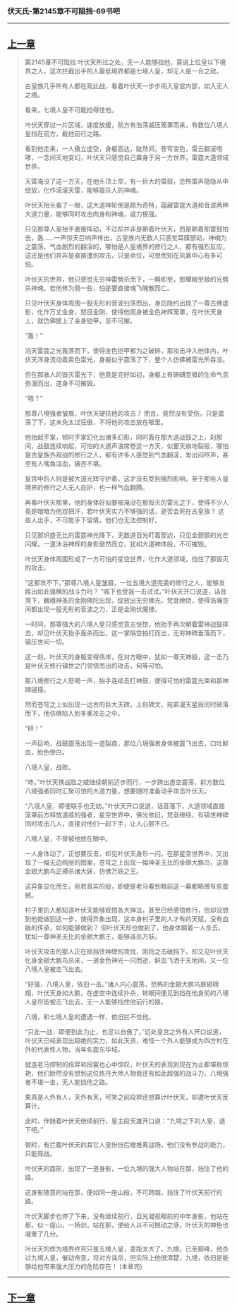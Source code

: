 ### 伏天氏-第2145章不可阻挡-69书吧

--------
[上一章](./8a7cc812fc8767779b613203174e5239.md)
--------


>
>
>
>第2145章不可阻挡
>叶伏天所过之处，无一人能够挡他，莫说上位皇以下境界之人，这次拦截出手的人最低境界都是七境人皇，却无人是一合之敌。
>
>古皇族几乎所有人都在观此战，看着叶伏天一步步闯入皇宫内部，如入无人之境。
>
>看来，七境人皇不可能挡得住他。
>
>叶伏天穿过一片区域，速度放缓，前方有浩荡威压笼罩而来，有数位八境人皇挡在前方，截他前行之路。
>
>看到他走来，一人傲立虚空，身躯高达，陡然间，苍穹变色，雷云翻滚咆哮，一念间天地变幻，叶伏天只感觉自己置身于另一方世界，雷霆大道领域世界。
>
>天雷淹没了这一方天，在他头顶上空，有一巨大的雷鼓，恐怖雷声隐隐从中绽放，化作滚滚天雷，能够震杀人的神魂。
>
>叶伏天抬头看了一眼，这大道神轮倒是颇为奇特，蕴藏雷霆大道和音波两种大道力量，能够同时攻击肉身和神魂，威力极强。
>
>只见那尊人皇抬手直接挥动，不过却并非是朝着叶伏天，而是朝着那雷鼓拍去，轰……一声惊天巨响声传出，古皇族内无数人只感觉耳膜颤动，神魂为之震荡，气血剧烈的翻滚的，哪怕是人皇境界的修行之人，都有强烈反应，这还是他们并非是直接遭到攻击，只是余位，可想而知在风暴中心有多可怕。
>
>叶伏天的世界，他只感觉无穷神雷劈杀而下，一瞬即至，那耀眼至极的光劈杀神魂，若他修为弱一些，怕是要直接魂飞魄散而亡。
>
>只见叶伏天身体周围一股无形的音波扫荡而出，身后隐约出现了一尊古佛虚影，化作万丈金身，怒目金刚，使得他周身被金色神辉笼罩，在叶伏天身上，就仿佛披上了金身铠甲，坚不可摧。
>
>“轰！”
>
>滔天雷霆之光轰落而下，使得金色铠甲都为之破碎，那攻击冲入他体内，叶伏天浑身流动着紫色雷光，身躯似乎震荡了下，整个人仿佛被雷光所吞没。
>
>但在那骇人的毁灭雷光下，他竟是完好如初，身躯上有磅礴至极的生命气息弥漫而出，道身不可摧毁。
>
>“嗯？”
>
>那尊八境强者皱眉，叶伏天硬抗他的攻击？
>而且，竟然没有受伤，只是震荡了下，这未免太过狂傲，不将他的攻击放在眼里。
>
>他抬起手掌，顿时手掌幻化出诸多幻影，同时轰在那大道战鼓之上，刹那间，战鼓连续响起，可怕的大道声浪席卷这一方天，似要天崩地裂般，哪怕是古皇族外观战的修行之人，都有许多人感觉到气血翻滚，发出闷哼声，甚至有人嘴角溢血，痛苦不堪。
>
>皇宫中的人则是被大道光辉守护着，这才没有受到强烈影响，至于那些人皇境界的修行之人无人庇护，也一样气血翻腾。
>
>再看叶伏天那里，他的身体好似要被淹没在那毁灭的雷光之下，使得不少人竟是暗暗为他捏把汗，若叶伏天实力不够强的话，是否会死在古皇族？
>这些人出手，不可能手下留情，他们也无法控制好。
>
>只见那炽盛无比的雷霆神光降下，无数道目光盯着那边，只见金颤颤的光芒闪耀，一道沐浴神辉的身影傲然而立，犹如大道神体般，不可摧毁。
>
>叶伏天身体周围形成了一方可怕的星空世界，化作大道领域，挡住了那毁灭的攻击。
>
>“这都攻不下。”那尊八境人皇皱眉，一位五境大道完美的修行之人，能够发挥出如此强横的战斗力吗？
>“阁下也受我一击试试。”叶伏天开口说道，话音落下，巍峨神圣的金刚佛陀出现，绽放出无穷佛光，梵音缭绕，使得浩瀚空间都出现一股无形的音波之力，正是金刚伏魔律。
>
>一时间，那尊强大的八境人皇只感觉意志恍惚，他抬手再次朝着雷神战鼓挥去，却见叶伏天抬手轰杀而出，这一掌隔空拍打而出，无穷神碑垂落而下，镇压世间一切。
>
>这一刻，叶伏天的身躯变得伟岸，在对方眼中，犹如一尊天神般，这一击乃是叶伏天修行镇世之门领悟而出的攻击，何等可怕。
>
>那八境修行之人怒喝一声，抬手连续击打神鼓，使得可怕的雷霆光束和那神碑碰撞。
>
>然而苍穹之上似出现一远古的巨大天碑，上刻碑文，宛若漫天星辰同时砸落而下，他仿佛陷入到多重攻击之中。
>
>“砰！”
>
>一声巨响，战鼓震荡出现一道裂痕，那位八境强者身体被震飞出去，口吐鲜血，脸色惨白。
>
>八境人皇，战败。
>
>“咚。”叶伏天携战胜之威继续朝前迈步而行，一步跨出虚空震荡，前方数位八境强者同时汇聚可怕的大道力量，想要随时准备动手攻击叶伏天。
>
>“八境人皇，即便联手也无妨。”叶伏天开口说道，话音落下，大道领域直接笼罩前方释放道威的强者，星空世界中，佛光依旧，梵音缭绕，有镇世神碑同时攻击几人，直接对他们一起下手，让人心颤不已。
>
>八境人皇，不曾被他放在眼中。
>
>一人身体动了，正想要反击，却见叶伏天身形一闪，在那星空世界中，又出现了一幅无边绚丽的图案，苍穹之上出现一幅神圣无比的金翅大鹏鸟，这尊金翅大鹏鸟正搏杀诸大妖，仿佛万妖之王。
>
>这异象显化而生，宛若真实的般，即便是老马看到眼前这一幕都略微有些震撼。
>
>村子里的人都知道叶伏天能够观悟各大神法，甚至已经感悟修行，但却没想到他能做到这一步，使得异象出现，这本身村子里的人才有的天赋，没有血脉的传承，如何能够做到？
>但叶伏天却也做到了，他身体朝着一人杀去，犹如一尊神圣无比的金翅大鹏王，能够诛杀万妖。
>
>叶伏天攻击的那人正在抵挡住神碑的攻伐，刚将之击破挡下，却又见叶伏天化身金翅大鹏鸟杀来，一道金色神光一闪而逝，鲜血飞洒于天地间，又一位八境人皇被击飞出去。
>
>“好强，八境人皇，依旧一击。”诸人内心震荡，恐怖的金翅大鹏鸟展翅翱翔，叶伏天身如大鹏，在虚空中连续扑杀，转眼间便见到挡在他身前的八境人皇尽皆被击飞出去，无一人能够挡住他前行的路。
>
>八境，和七境人皇的遭遇一样，依旧拦不住他。
>
>“只此一战，即便到此为止，也足以自傲了。”远处皇宫之外有人开口说道，叶伏天已经表现出超绝的实力，如此天资，难怪一个外人能够成为四方村在外的代表性人物，当年名震东华域。
>
>就连老马控制的段羿和段裳也心中惊叹，叶伏天的表现到现在为止都堪称惊艳，他们断然没有想到这位炼丹大师人物竟还有如此超强的战斗力，八境强者不堪一击，无人能挡他之路。
>
>果真是人外有人，天外有天，可笑之前段羿还想算计叶伏天，却遭叶伏天反算计。
>
>此时，伴随着叶伏天继续前行，皇主段天雄开口道：“九境之下的人皇，退下吧。”
>
>顿时，有拦截叶伏天的其它人皇纷纷后撤推离战场，他们没有参战的能力，只能观战。
>
>叶伏天的面前，出现了一道身影，一位九境的强大人物站在那，挡住了他的路。
>
>这身影随意的站在那，便如同一座山般，不可跨越，挡住了叶伏天前行的路。
>
>叶伏天脚步也停了下来，没有继续前行，目光凝视眼前的中年身影，他站在那，似一座山，一柄剑，站在那，便给人以不可撼动之感，叶伏天的神色也凝重了几分。
>
>叶伏天的修为境界终究只是五境人皇，差距太大了，九境，已至巅峰，他杀过九境人皇，催动帝意，将对方诛杀，但实际上他很清楚，九境，依旧是能够给他带来强大压力的危险存在！
>(本章完)
>
>

--------
[下一章](./f6ed787146db9de92cc0fe3d4d4d19a6.md)
--------
